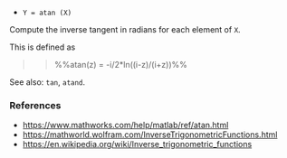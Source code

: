 * `Y = atan (X)`

Compute the inverse tangent in radians for each element of `X`.

This is defined as

>> %%atan(z) = -i/2*ln((i-z)/(i+z))%%

See also: `tan`, `atand`.

### References

* https://www.mathworks.com/help/matlab/ref/atan.html
* https://mathworld.wolfram.com/InverseTrigonometricFunctions.html
* https://en.wikipedia.org/wiki/Inverse_trigonometric_functions
